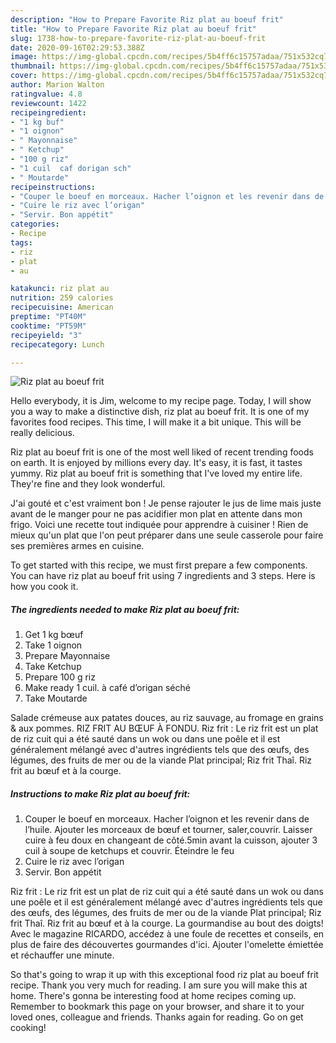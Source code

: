 ```yaml
---
description: "How to Prepare Favorite Riz plat au boeuf frit"
title: "How to Prepare Favorite Riz plat au boeuf frit"
slug: 1738-how-to-prepare-favorite-riz-plat-au-boeuf-frit
date: 2020-09-16T02:29:53.388Z
image: https://img-global.cpcdn.com/recipes/5b4ff6c15757adaa/751x532cq70/riz-plat-au-boeuf-frit-photo-principale-de-la-recette.jpg
thumbnail: https://img-global.cpcdn.com/recipes/5b4ff6c15757adaa/751x532cq70/riz-plat-au-boeuf-frit-photo-principale-de-la-recette.jpg
cover: https://img-global.cpcdn.com/recipes/5b4ff6c15757adaa/751x532cq70/riz-plat-au-boeuf-frit-photo-principale-de-la-recette.jpg
author: Marion Walton
ratingvalue: 4.8
reviewcount: 1422
recipeingredient:
- "1 kg buf"
- "1 oignon"
- " Mayonnaise"
- " Ketchup"
- "100 g riz"
- "1 cuil  caf dorigan sch"
- " Moutarde"
recipeinstructions:
- "Couper le boeuf en morceaux. Hacher l’oignon et les revenir dans de l’huile. Ajouter les morceaux de bœuf et tourner, saler,couvrir. Laisser cuire à feu doux en changeant de côté.5min avant la cuisson, ajouter 3 cuil à soupe de ketchups et couvrir. Éteindre le feu"
- "Cuire le riz avec l’origan"
- "Servir. Bon appétit"
categories:
- Recipe
tags:
- riz
- plat
- au

katakunci: riz plat au 
nutrition: 259 calories
recipecuisine: American
preptime: "PT40M"
cooktime: "PT59M"
recipeyield: "3"
recipecategory: Lunch

---
```



![Riz plat au boeuf frit](https://img-global.cpcdn.com/recipes/5b4ff6c15757adaa/751x532cq70/riz-plat-au-boeuf-frit-photo-principale-de-la-recette.jpg)

Hello everybody, it is Jim, welcome to my recipe page. Today, I will show you a way to make a distinctive dish, riz plat au boeuf frit. It is one of my favorites food recipes. This time, I will make it a bit unique. This will be really delicious.

Riz plat au boeuf frit is one of the most well liked of recent trending foods on earth. It is enjoyed by millions every day. It's easy, it is fast, it tastes yummy. Riz plat au boeuf frit is something that I've loved my entire life. They're fine and they look wonderful.

J&#39;ai gouté et c&#39;est vraiment bon ! Je pense rajouter le jus de lime mais juste avant de le manger pour ne pas acidifier mon plat en attente dans mon frigo. Voici une recette tout indiquée pour apprendre à cuisiner ! Rien de mieux qu&#39;un plat que l&#39;on peut préparer dans une seule casserole pour faire ses premières armes en cuisine.


To get started with this recipe, we must first prepare a few components. You can have riz plat au boeuf frit using 7 ingredients and 3 steps. Here is how you cook it.

<!--inarticleads1-->

##### The ingredients needed to make Riz plat au boeuf frit:

1. Get 1 kg bœuf
1. Take 1 oignon
1. Prepare  Mayonnaise
1. Take  Ketchup
1. Prepare 100 g riz
1. Make ready 1 cuil. à café d’origan séché
1. Take  Moutarde


Salade crémeuse aux patates douces, au riz sauvage, au fromage en grains &amp; aux pommes. RIZ FRIT AU BŒUF À FONDU. Riz frit : Le riz frit est un plat de riz cuit qui a été sauté dans un wok ou dans une poêle et il est généralement mélangé avec d&#39;autres ingrédients tels que des œufs, des légumes, des fruits de mer ou de la viande Plat principal; Riz frit Thaî. Riz frit au bœuf et à la courge. 

<!--inarticleads2-->

##### Instructions to make Riz plat au boeuf frit:

1. Couper le boeuf en morceaux. Hacher l’oignon et les revenir dans de l’huile. Ajouter les morceaux de bœuf et tourner, saler,couvrir. Laisser cuire à feu doux en changeant de côté.5min avant la cuisson, ajouter 3 cuil à soupe de ketchups et couvrir. Éteindre le feu
1. Cuire le riz avec l’origan
1. Servir. Bon appétit


Riz frit : Le riz frit est un plat de riz cuit qui a été sauté dans un wok ou dans une poêle et il est généralement mélangé avec d&#39;autres ingrédients tels que des œufs, des légumes, des fruits de mer ou de la viande Plat principal; Riz frit Thaî. Riz frit au bœuf et à la courge. La gourmandise au bout des doigts! Avec le magazine RICARDO, accédez à une foule de recettes et conseils, en plus de faire des découvertes gourmandes d&#39;ici. Ajouter l&#39;omelette émiettée et réchauffer une minute. 

So that's going to wrap it up with this exceptional food riz plat au boeuf frit recipe. Thank you very much for reading. I am sure you will make this at home. There's gonna be interesting food at home recipes coming up. Remember to bookmark this page on your browser, and share it to your loved ones, colleague and friends. Thanks again for reading. Go on get cooking!
